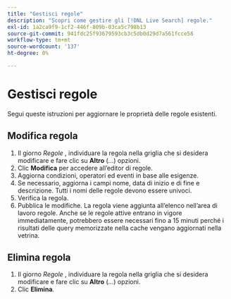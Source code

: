 ```yaml
---
title: "Gestisci regole"
description: "Scopri come gestire gli [!DNL Live Search] regole."
exl-id: 1a2ca9f9-1cf2-446f-809b-03ca5c798b13
source-git-commit: 941fdc25f93679593cb3c5db0d29d7a561fcce58
workflow-type: tm+mt
source-wordcount: '137'
ht-degree: 0%

---
```


# Gestisci regole

Segui queste istruzioni per aggiornare le proprietà delle regole esistenti.

## Modifica regola

1. Il giorno *Regole* , individuare la regola nella griglia che si desidera modificare e fare clic su **Altro** (...) opzioni.
1. Clic **Modifica** per accedere all’editor di regole.
1. Aggiorna condizioni, operatori ed eventi in base alle esigenze.
1. Se necessario, aggiorna i campi nome, data di inizio e di fine e descrizione. Tutti i nomi delle regole devono essere univoci.
1. Verifica la regola.
1. Pubblica le modifiche.
La regola viene aggiunta all’elenco nell’area di lavoro regole. Anche se le regole attive entrano in vigore immediatamente, potrebbero essere necessari fino a 15 minuti perché i risultati delle query memorizzate nella cache vengano aggiornati nella vetrina.

## Elimina regola

1. Il giorno *Regole* , individuare la regola nella griglia che si desidera modificare e fare clic su **Altro** (...) opzioni.
1. Clic **Elimina**.
